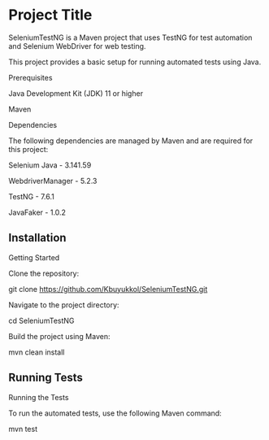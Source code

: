 
# Project Title


SeleniumTestNG is a Maven project that uses TestNG for test automation and Selenium WebDriver for web testing. 

This project provides a basic setup for running automated tests using Java.

Prerequisites

Java Development Kit (JDK) 11 or higher

Maven

Dependencies

The following dependencies are managed by Maven and are required for this project:

Selenium Java - 3.141.59

WebdriverManager - 5.2.3

TestNG - 7.6.1

JavaFaker - 1.0.2


## Installation

Getting Started

Clone the repository:

git clone https://github.com/Kbuyukkol/SeleniumTestNG.git

Navigate to the project directory:

cd SeleniumTestNG

Build the project using Maven:

mvn clean install
    
## Running Tests

Running the Tests

To run the automated tests, use the following Maven command:

mvn test



